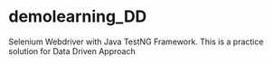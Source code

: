 # demolearning_DD
Selenium Webdriver with Java TestNG Framework. This is a practice solution for Data Driven Approach

